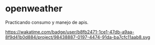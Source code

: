# openweather
Practicando consumo y manejo de apis.

https://wakatime.com/badge/user/b8fb2471-1ce1-47db-a9aa-8f9d41b0d884/project/98438887-0197-4474-91da-ba7cfc11aab8.svg

